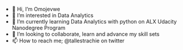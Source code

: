 - 👋 Hi, I’m Omojevwe
- 👀 I’m interested in Data Analytics
- 🌱 I’m currently learning Data Analytics with python on ALX Udacity Nanodegree Program
- 💞️ I’m looking to collaborate, learn and advance my skill sets
- 📫 How to reach me; @tallestrachie on twitter

<!---
Omojevwe/Omojevwe is a ✨ special ✨ repository because its `README.md` (this file) appears on your GitHub profile.
You can click the Preview link to take a look at your changes.
--->
